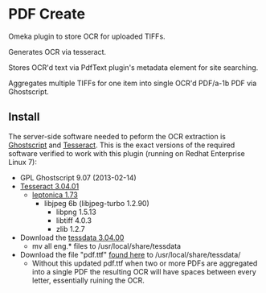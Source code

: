 # PDF Create

Omeka plugin to store OCR for uploaded TIFFs.

Generates OCR via tesseract.

Stores OCR'd text via PdfText plugin's metadata element for site searching.

Aggregates multiple TIFFs for one item into single OCR'd PDF/a-1b PDF via Ghostscript.

## Install

The server-side software needed to peform the OCR extraction is [Ghostscript](https://www.ghostscript.com/) and [Tesseract](https://github.com/tesseract-ocr/tesseract/blob/master/README.md). This is the exact versions of the required software verified to work with this plugin (running on Redhat Enterprise Linux 7):

* GPL Ghostscript 9.07 (2013-02-14)
* [Tesseract 3.04.01](https://github.com/tesseract-ocr/tesseract/releases/tag/3.04.01)
  * [leptonica 1.73](http://www.leptonica.com/download.html)
    * libjpeg 6b (libjpeg-turbo 1.2.90)
      * libpng 1.5.13
      * libtiff 4.0.3
      * zlib 1.2.7
* Download the [tessdata 3.04.00](https://github.com/tesseract-ocr/tessdata/releases/tag/3.04.00)
  * mv all eng.* files to /usr/local/share/tessdata
* Download the file "pdf.ttf" [found here](http://bugs.ghostscript.com/show_bug.cgi?id=695869#c25) to /usr/local/share/tessdata/
  * Without this updated pdf.ttf when two or more PDFs are aggregated into a single PDF the resulting OCR will have spaces between every letter, essentially ruining the OCR.
